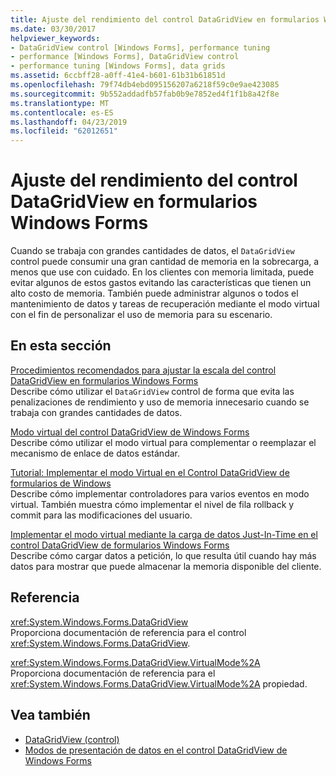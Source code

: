 ```yaml
---
title: Ajuste del rendimiento del control DataGridView en formularios Windows Forms
ms.date: 03/30/2017
helpviewer_keywords:
- DataGridView control [Windows Forms], performance tuning
- performance [Windows Forms], DataGridView control
- performance tuning [Windows Forms], data grids
ms.assetid: 6ccbff28-a0ff-41e4-b601-61b31b61851d
ms.openlocfilehash: 79f74db4ebd095156207a6218f59c0e9ae423085
ms.sourcegitcommit: 9b552addadfb57fab0b9e7852ed4f1f1b8a42f8e
ms.translationtype: MT
ms.contentlocale: es-ES
ms.lasthandoff: 04/23/2019
ms.locfileid: "62012651"
---
```

# <a name="performance-tuning-in-the-windows-forms-datagridview-control"></a>Ajuste del rendimiento del control DataGridView en formularios Windows Forms
Cuando se trabaja con grandes cantidades de datos, el `DataGridView` control puede consumir una gran cantidad de memoria en la sobrecarga, a menos que use con cuidado. En los clientes con memoria limitada, puede evitar algunos de estos gastos evitando las características que tienen un alto costo de memoria. También puede administrar algunos o todos el mantenimiento de datos y tareas de recuperación mediante el modo virtual con el fin de personalizar el uso de memoria para su escenario.  
  
## <a name="in-this-section"></a>En esta sección  
 [Procedimientos recomendados para ajustar la escala del control DataGridView en formularios Windows Forms](best-practices-for-scaling-the-windows-forms-datagridview-control.md)  
 Describe cómo utilizar el `DataGridView` control de forma que evita las penalizaciones de rendimiento y uso de memoria innecesario cuando se trabaja con grandes cantidades de datos.  
  
 [Modo virtual del control DataGridView de Windows Forms](virtual-mode-in-the-windows-forms-datagridview-control.md)  
 Describe cómo utilizar el modo virtual para complementar o reemplazar el mecanismo de enlace de datos estándar.  
  
 [Tutorial: Implementar el modo Virtual en el Control DataGridView de formularios de Windows](implementing-virtual-mode-wf-datagridview-control.md)  
 Describe cómo implementar controladores para varios eventos en modo virtual. También muestra cómo implementar el nivel de fila rollback y commit para las modificaciones del usuario.  
  
 [Implementar el modo virtual mediante la carga de datos Just-In-Time en el control DataGridView de formularios Windows Forms](implementing-virtual-mode-jit-data-loading-in-the-datagrid.md)  
 Describe cómo cargar datos a petición, lo que resulta útil cuando hay más datos para mostrar que puede almacenar la memoria disponible del cliente.  
  
## <a name="reference"></a>Referencia  
 <xref:System.Windows.Forms.DataGridView>  
 Proporciona documentación de referencia para el control <xref:System.Windows.Forms.DataGridView>.  
  
 <xref:System.Windows.Forms.DataGridView.VirtualMode%2A>  
 Proporciona documentación de referencia para el <xref:System.Windows.Forms.DataGridView.VirtualMode%2A> propiedad.  
  
## <a name="see-also"></a>Vea también

- [DataGridView (control)](datagridview-control-windows-forms.md)
- [Modos de presentación de datos en el control DataGridView de Windows Forms](data-display-modes-in-the-windows-forms-datagridview-control.md)
